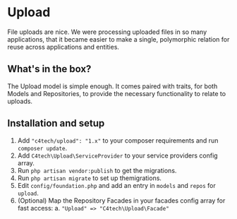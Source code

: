 # Upload

File uploads are nice. We were processing uploaded files in so many
applications, that it became easier to make a single, polymorphic relation for
reuse across applications and entities.


## What's in the box?

The Upload model is simple enough. It comes paired with traits, for both Models
and Repositories, to provide the necessary functionality to relate to uploads.


## Installation and setup

1. Add `"c4tech/upload": "1.x"` to your composer requirements and run `composer update`.
2. Add `C4tech\Upload\ServiceProvider` to your service providers config array.
3. Run `php artisan vendor:publish` to get the migrations.
4. Run `php artisan migrate` to set up themigrations.
5. Edit `config/foundation.php` and add an entry in `models` and `repos` for `upload`.
5. (Optional) Map the Repository Facades in your facades config array for fast access:
    a. `"Upload" => "C4tech\Upload\Facade"`
